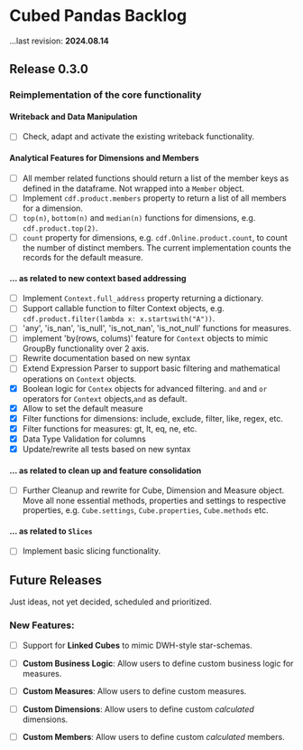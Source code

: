 # Cubed Pandas Backlog
...last revision: **2024.08.14**

## Release 0.3.0
### Reimplementation of the core functionality

#### Writeback and Data Manipulation
- [ ] Check, adapt and activate the existing writeback functionality.

#### Analytical Features for Dimensions and Members
- [ ] All member related functions should return a list of the member keys as defined in the dataframe. 
      Not wrapped into a `Member` object.
- [ ] Implement `cdf.product.members` property to return a list of all members for a dimension.
- [ ] `top(n)`, `bottom(n)` and `median(n)` functions for dimensions, e.g. `cdf.product.top(2)`.
- [ ] `count` property for dimensions, e.g. `cdf.Online.product.count`, to count the number of distinct members.
      The current implementation counts the records for the default measure.

#### ... as related to new context based addressing
- [ ] Implement `Context.full_address` property returning a dictionary. 
- [ ] Support callable function to filter Context objects, e.g. `cdf.product.filter(lambda x: x.startswith("A"))`.
- [ ] 'any', 'is_nan', 'is_null', 'is_not_nan', 'is_not_null' functions for measures.
- [ ] implement 'by(rows, colums)' feature for `Context` objects to mimic GroupBy functionality over 2 axis.
- [ ] Rewrite documentation based on new syntax
- [ ] Extend Expression Parser to support basic filtering and mathematical operations on `Context` objects.
- [x] Boolean logic for `Contex` objects for advanced filtering. `and` and `or` operators 
      for `Context` objects,`and` as default.
- [x] Allow to set the default measure 
- [x] Filter functions for dimensions: include, exclude, filter, like, regex, etc.
- [x] Filter functions for measures: gt, lt, eq, ne, etc.
- [x] Data Type Validation for columns
- [x] Update/rewrite all tests based on new syntax
 
#### ... as related to clean up and feature consolidation
- [ ] Further Cleanup and rewrite for Cube, Dimension and Measure object.
      Move all none essential methods, properties and settings to respective properties,
      e.g. `Cube.settings`, `Cube.properties`, `Cube.methods` etc.  


#### ... as related to `Slices`
- [ ] Implement basic slicing functionality.


## Future Releases

Just ideas, not yet decided, scheduled and prioritized.

### New Features:
- [ ] Support for **Linked Cubes** to mimic DWH-style star-schemas.
- [ ] **Custom Business Logic**: Allow users to define custom business logic for measures.
- [ ] **Custom Measures**: Allow users to define custom measures.
- [ ] **Custom Dimensions**: Allow users to define custom *calculated* dimensions.
- [ ] **Custom Members**: Allow users to define custom *calculated* members.

